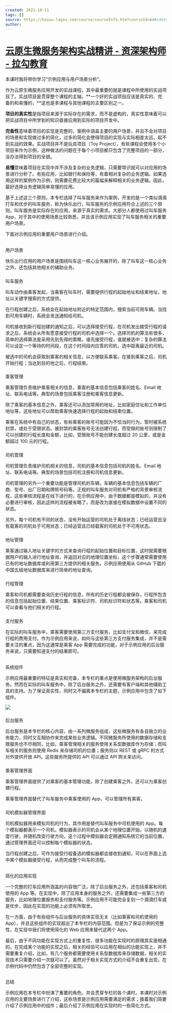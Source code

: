 ```yaml
---
created: 2021-10-11
tags: []
source: https://kaiwu.lagou.com/course/courseInfo.htm?courseId=64#/detail/pc?id=1804
author: 
---
```


# [云原生微服务架构实战精讲 - 资深架构师 - 拉勾教育](https://kaiwu.lagou.com/course/courseInfo.htm?courseId=64#/detail/pc?id=1804)


本课时我将带你学习“示例应用与用户场景分析”。

作为云原生微服务应用开发的实战课程，其中最重要的就是课程中所使用的实战项目了。实战项目是贯穿整个课程的主轴，**一个好的实战项目应该是真实的、完备的和易懂的，**这也是本课程与其他课程的主要区别之一。

**项目的真实性**是指项目来源于实际存在的需求，而不是虚构的，真实性意味着可以把实战项目中所学到的知识直接应用到实际的项目开发中。

**完备性**意味着项目的实现是完整的，案例中涵盖主要的用户场景，并且不会对项目的场景和实现做过多的简化，过多的简化会使得项目的实现与实际相差太远，起不到实战的效果。实战项目并不是玩具项目（Toy Project），有些课程会使用多个小项目来作为示例，这种做法的问题在于每个小项目都只包含了完整项目的一部分，没办法得到项目的全貌。

**易懂**意味着项目在实现中并不涉及复杂的业务逻辑，只需要常识就可以对应用的场景进行分析了。有些应用，比如银行和保险等，有着相对复杂的业务逻辑。如果选用这样的案例作为示例，则需要花费比较大的篇幅来解释相关的业务逻辑。因此，最好选择业务逻辑简单易懂的应用。

基于上述这三个原则，本专栏选择了叫车服务来作为案例，开发的是一个类似滴滴打车和优步的叫车服务，称为快乐出行，叫车服务的示例应用符合上述的三个原则。叫车服务是实际存在的应用，来源于真实的需求。大部分人都使用过叫车服务 App，对于其中的使用场景比较熟悉，并且该示例应用实现了叫车服务相关的重要用户场景。

下面对示例应用的重要用户场景进行介绍。

## 

用户场景

快乐出行应用的用户场景是围绕叫车这一核心业务展开的，除了叫车这一核心业务之外，还包括其他相关的辅助业务。

### 

叫车服务

叫车动作由乘客发起，当乘客在叫车时，需要提供行程的起始地址和结束地址，地址以关键字搜索的方式提供。

在行程创建之后，系统会在起始地址附近的特定范围内，搜索当前可用车辆。当找到可用车辆时，系统会发送通知给司机。

司机接收到新行程创建的通知之后，可以选择接受行程，在司机发出接受行程的请求之后，系统会从所有愿意接受行程的司机中选择一个。选择司机的算法有很多，简单的选择算法是采用先到先得的策略，谁先接受行程，谁就被选中；复杂的算法可以设定一个等待的时间段，在这个时间段内应答的司机，选中距离最近的司机。

被选中的司机会获取到乘客的相关信息，以方便联系乘客。在接到乘客之后，司机开始行程；当达到目的地之后，行程结束。

### 

乘客管理

乘客管理负责维护乘客相关的信息，乘客的基本信息包括乘客的姓名、Email 地址、联系电话等。典型的场景包括乘客注册和乘客信息更新。

除了乘客的基本信息之外，乘客还可以添加常用的地址，比如家庭住址和工作单位地址等，这些地址可以帮助乘客快速选择行程的起始和结束位置。

乘客在系统中有自己的状态，有些乘客的账号可能因为不恰当的行为，暂时被系统封禁，或处于受限状态。被封禁的乘客账号无法创建行程，而受限的账号则限制了可以创建的行程长度和金额，比如，受限账号不能创建长度超过 20 公里，或是金额超过 100 元的行程。

### 

司机管理

司机管理负责维护司机相关的信息，司机的基本信息包括司机的姓名、Email 地址、联系电话等。典型的场景包括司机注册和司机信息更新。

司机管理的另外一个重要功能是管理司机的车辆，车辆的基本信息包括车辆的厂商、型号、出厂日期和牌照号码等。正规的叫车服务对司机有严格的背景审核流程，这些审核流程是在线下进行的，在示例应用中，由于数据都是模拟的，并没有必要进行审核，因此这样的流程被省略了，而是改为直接在模拟数据中设置不同的状态。

另外，每个司机有不同的状态，没有开始运营的司机处于离线状态；已经运营且没有载客的司机处于可用状态；已经运营且已经载客的司机处于不可用状态。

### 

地址管理

乘客通过输入地址关键字的方式来查询行程的起始位置和目标位置，这时就需要根据用户的输入进行地址查询，并返回对应的地理位置坐标，这个步骤通常需要使用已有的地址数据库或利用第三方提供的相关服务。示例应用使用从 GitHub 下载的中国五级地址数据库来进行简单的地址查询。

### 

行程管理

乘客和司机都需要查询历史行程的信息，所有的历史行程都会被保存，行程所包含的信息包括起始位置、结束位置、乘客标识符、司机标识符和状态等。乘客和司机可以查看与他们相关的行程。

### 

支付服务

在实际的叫车服务中，乘客需要使用第三方支付服务，比如支付宝和微信，来完成行程的费用支付。作为示例应用来说，如何与这些第三方支付服务集成，并不是需要关注的重点，因为这通常是乘客 App 需要完成的功能，对于示例应用的后台服务来说，只需要知道支付的结果即可。

## 

系统组件

示例应用最重要的特征是真实和完备，本专栏的重点是使用微服务架构的后台服务。然而在实际的叫车服务中，除了后台服务之外，还需要有客户端和其他辅助工具的支持。为了保证真实性，同时又不偏离本专栏的主题，示例应用中包含了如下组件。

![](https://s0.lgstatic.com/i/image3/M01/82/1D/Cgq2xl6HCb2AKUlBAAA2K1-9QnM548.png)

### 

后台服务

后台服务是本专栏的核心内容，由一系列微服务组成，这些微服务有各自独立的业务能力，同时又互相协作来完成某些业务逻辑。不同微服务所使用的数据存储和支撑服务也不尽相同，比如，乘客管理相关的服务使用关系型数据库作为存储；而叫车相关的服务则使用 Redis 来存储司机的位置；服务则以 REST 或 gRPC 的方式对外提供开放 API。这些服务所提供的 API 可以通过 API 网关来访问。

### 

乘客管理界面

乘客管理界面提供了对乘客的基本管理功能，除了创建乘客之外，还可以为乘客创建行程。

乘客管理界面替代了叫车服务中乘客使用的 App，可以管理所有乘客。

### 

司机模拟器管理界面

司机模拟器用来模拟司机的行为，其作用是替代叫车服务中司机使用的 App。每个模拟器都表示一个司机，模拟器表示的司机会从某个地理位置开始，以随机的速度行驶，并随机改变行驶方向，这个过程中模拟器会定期通知系统它的当前位置，通过管理界面还可以控制每个模拟器的状态。

当行程创建之后，可作为接受行程备选的模拟器都会接收到通知，可以在界面上选中某个模拟器接受行程，从而完成整个叫车的流程。

## 

简化的应用实现

一个完整的打车应用所涵盖的内容很广泛，除了后台服务之外，还包括乘客和司机使用的 App 等。在实现中，除了应用本身的服务之外，还需要集成一些第三方的服务，比如地理位置服务和支付服务等。示例应用不可能完全复刻一个滴滴打车或是优步，因此在实现的功能上必须有所取舍。

在一方面，由于有些组件与后台服务的具体实现无关（比如乘客和司机使用的 App），并且这些组件的实现超出了本专栏的内容范围。但是为了保证示例的完整性，在实现中我们将使用简化的 Web 应用来替代这两个 App。

最后，由于不同功能在实现方式上的重复性，很多功能在实现时的原理其实是相通的。在完成某个功能的实现之后，相关的经验可以应用在相似的功能实现上，并不需要重复介绍，比如，有几个服务都需要使用关系型数据库来存储数据，相关的实现技术只需要介绍一次就可以了。虽然对于相关实现方式的介绍不会重复出现，在示例代码中仍然包含了全部完整的实现。

## 

总结

示例应用在本专栏中扮演了重要的角色，并会贯穿专栏的各个课时。本课时对示例应用的主要场景进行了介绍，这些场景是示例应用需要满足的需求；接着我们简要介绍了示例应用中的组件；最后介绍了示例应用在实现时的一些简化方式。
